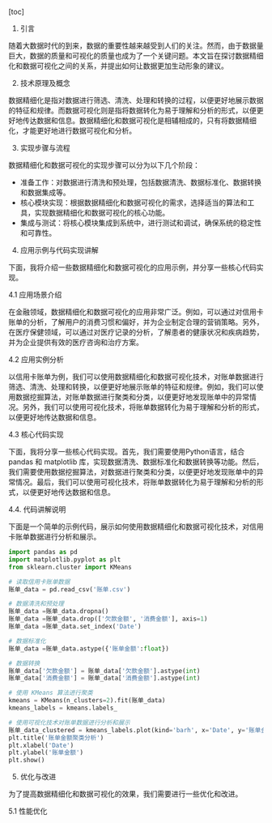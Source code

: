 
[toc]                    
                
                
1. 引言

随着大数据时代的到来，数据的重要性越来越受到人们的关注。然而，由于数据量巨大，数据的质量和可视化的质量也成为了一个关键问题。本文旨在探讨数据精细化和数据可视化之间的关系，并提出如何让数据更加生动形象的建议。

2. 技术原理及概念

数据精细化是指对数据进行筛选、清洗、处理和转换的过程，以便更好地展示数据的特征和规律。而数据可视化则是指将数据转化为易于理解和分析的形式，以便更好地传达数据和信息。数据精细化和数据可视化是相辅相成的，只有将数据精细化，才能更好地进行数据可视化和分析。

3. 实现步骤与流程

数据精细化和数据可视化的实现步骤可以分为以下几个阶段：

- 准备工作：对数据进行清洗和预处理，包括数据清洗、数据标准化、数据转换和数据集成等。
- 核心模块实现：根据数据精细化和数据可视化的需求，选择适当的算法和工具，实现数据精细化和数据可视化的核心功能。
- 集成与测试：将核心模块集成到系统中，进行测试和调试，确保系统的稳定性和可靠性。

4. 应用示例与代码实现讲解

下面，我将介绍一些数据精细化和数据可视化的应用示例，并分享一些核心代码实现。

4.1 应用场景介绍

在金融领域，数据精细化和数据可视化的应用非常广泛。例如，可以通过对信用卡账单的分析，了解用户的消费习惯和偏好，并为企业制定合理的营销策略。另外，在医疗保健领域，可以通过对医疗记录的分析，了解患者的健康状况和疾病趋势，并为企业提供有效的医疗咨询和治疗方案。

4.2 应用实例分析

以信用卡账单为例，我们可以使用数据精细化和数据可视化技术，对账单数据进行筛选、清洗、处理和转换，以便更好地展示账单的特征和规律。例如，我们可以使用数据挖掘算法，对账单数据进行聚类和分类，以便更好地发现账单中的异常情况。另外，我们可以使用可视化技术，将账单数据转化为易于理解和分析的形式，以便更好地传达数据和信息。

4.3 核心代码实现

下面，我将分享一些核心代码实现。首先，我们需要使用Python语言，结合 pandas 和 matplotlib 库，实现数据清洗、数据标准化和数据转换等功能。然后，我们需要使用数据挖掘算法，对数据进行聚类和分类，以便更好地发现账单中的异常情况。最后，我们可以使用可视化技术，将账单数据转化为易于理解和分析的形式，以便更好地传达数据和信息。

4.4. 代码讲解说明

下面是一个简单的示例代码，展示如何使用数据精细化和数据可视化技术，对信用卡账单数据进行分析和展示。

```python
import pandas as pd
import matplotlib.pyplot as plt
from sklearn.cluster import KMeans

# 读取信用卡账单数据
账单_data = pd.read_csv('账单.csv')

# 数据清洗和预处理
账单_data =账单_data.dropna()
账单_data =账单_data.drop(['欠款金额', '消费金额'], axis=1)
账单_data =账单_data.set_index('Date')

# 数据标准化
账单_data =账单_data.astype({'账单金额':float})

# 数据转换
账单_data['欠款金额'] = 账单_data['欠款金额'].astype(int)
账单_data['消费金额'] = 账单_data['消费金额'].astype(int)

# 使用 KMeans 算法进行聚类
kmeans = KMeans(n_clusters=2).fit(账单_data)
kmeans_labels = kmeans.labels_

# 使用可视化技术对账单数据进行分析和展示
账单_data_clustered = kmeans_labels.plot(kind='barh', x='Date', y='账单金额')
plt.title('账单金额聚类分析')
plt.xlabel('Date')
plt.ylabel('账单金额')
plt.show()
```

5. 优化与改进

为了提高数据精细化和数据可视化的效果，我们需要进行一些优化和改进。

5.1 性能优化

